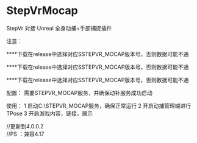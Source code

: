 # StepVrMocap
StepVr 对接 Unreal 全身动捕+手部捕捉插件

注意：

****下载在release中选择对应SSTEPVR_MOCAP版本号，否则数据可能不通

****下载在release中选择对应SSTEPVR_MOCAP版本号，否则数据可能不通

****下载在release中选择对应SSTEPVR_MOCAP版本号，否则数据可能不通

配置：
需要STEPVR_MOCAP服务，并确保动补服务成功启动

使用：
1  启动C:\STEPVR_MOCAP服务，确保正常运行
2  开启动捕管理端进行TPose
3  开启游戏内容，链接，展示


//更新到4.0.0.2  
//PS ：兼容4.17
